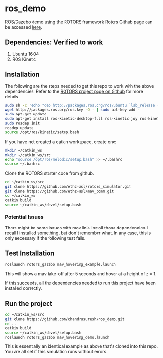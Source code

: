 # ros_demo
ROS/Gazebo demo using the ROTORS framework
Rotors Github page can be accessed [here](https://github.com/ethz-asl/rotors_simulator). 

## Dependencies: Verified to work 
1. Ubuntu 16.04 
2. ROS Kinetic 

## Installation 

The following are the steps needed to get this repo to work with the above dependencies. Refer to the [ROTORS project page on Github](https://github.com/ethz-asl/rotors_simulator) for more details.

```bash
sudo sh -c 'echo "deb http://packages.ros.org/ros/ubuntu `lsb_release -sc` main" > /etc/apt/sources.list.d/ros-latest.list' 
wget http://packages.ros.org/ros.key -O - | sudo apt-key add - 
sudo apt-get update 
sudo apt-get install ros-kinetic-desktop-full ros-kinetic-joy ros-kinetic-octomap-ros ros-kinetic-mavlink python-wstool python-catkin-tools protobuf-compiler libgoogle-glog-dev ros-kinetic-control-toolbox 
sudo rosdep init 
rosdep update 
source /opt/ros/kinetic/setup.bash 
```

If you have not created a catkin workspace, create one: 
```bash
mkdir ~/catkin_ws 
mkdir ~/catkin_ws/src
echo "source /opt/ros/melodic/setup.bash" >> ~/.bashrc
source ~/.bashrc
```

Clone the ROTORS starter code from github.
```bash
cd ~/catkin_ws/src 
git clone https://github.com/ethz-asl/rotors_simulator.git 
git clone https://github.com/ethz-asl/mav_comm.git 
cd ~/catkin_ws 
catkin build
source ~/catkin_ws/devel/setup.bash
```

### Potential Issues
There might be some issues with mav link. Install those dependencies. I recall I installed something, but don't remember what. In any case, this is only necessary if the following test fails.

## Test Installation 
```bash
roslaunch rotors_gazebo mav_hovering_example.launch
```
This will show a mav take-off after 5 seconds and hover at a height of z = 1.  

If this succeeds, all the dependencies needed to run this project have been installed correctly.

## Run the project
```bash
cd ~/catkin_ws/src
git clone https://github.com/chandrusuresh/ros_demo.git
cd ..
catkin build
source ~/catkin_ws/devel/setup.bash
roslaunch rotors_gazebo mav_hovering_demo.launch
```
This is essentially an identical example as above that's cloned into this repo. You are all set if this simulation runs without errors.

 
